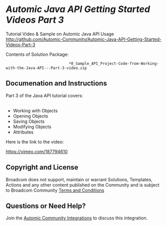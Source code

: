 *Automic Java API Getting Started Videos Part 3*
=============


Tutorial Video & Sample on Automic Java API Usage
http://github.com/Automic-Community/Automic-Java-API-Getting-Started-Videos-Part-3

<!-- List of attached files -->
Contents of Solution Package:

						
								*0_Sample_API_Project-Code-from-Working-with-the-Java-API---Part-3-video.zip
								
						


Documenation and Instructions
---

<div><span>Part 3 of the Java API tutorial covers:</span></div>
<div>&nbsp;</div>
<div>
<ul>
<li>Working with Objects</li>
<li>Opening Objects</li>
<li>Saving Objects</li>
<li>Modifying Objects</li>
<li>Attributes</li>
</ul>
<p>Here is the link to the video:</p>
<p class="MsoNormal"><a href="https://vimeo.com/187794610"><span>https://vimeo.com/187794610</span></a><span></span></p>
</div>

Copyright and License
---

Broadcom does not support, maintain or warrant Solutions, Templates, Actions and any other content published on the Community and is subject to Broadcom Community [Terms and Conditions](https://community.broadcom.com/termsandconditions)


Questions or Need Help? 
---
Join the [Automic Community Integrations](https://community.broadcom.com/communities/community-home?CommunityKey=83e49dd4-b93e-464a-a343-2bb1e51c13ec) to discuss this integration.
